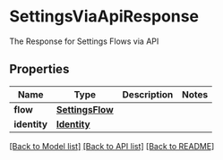 # SettingsViaApiResponse

The Response for Settings Flows via API
## Properties
Name | Type | Description | Notes
------------ | ------------- | ------------- | -------------
**flow** | [**SettingsFlow**](SettingsFlow.md) |  | 
**identity** | [**Identity**](Identity.md) |  | 

[[Back to Model list]](../README.md#documentation-for-models) [[Back to API list]](../README.md#documentation-for-api-endpoints) [[Back to README]](../README.md)


